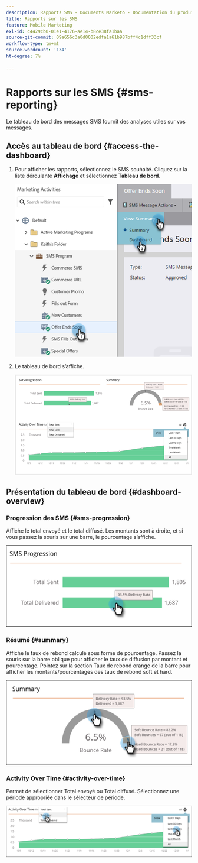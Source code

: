 ```yaml
---
description: Rapports SMS - Documents Marketo - Documentation du produit
title: Rapports sur les SMS
feature: Mobile Marketing
exl-id: c4429cb0-01e1-4176-ae14-b8ce38fa1baa
source-git-commit: 09a656c3a0d0002edfa1a61b987bff4c1dff33cf
workflow-type: tm+mt
source-wordcount: '134'
ht-degree: 7%

---
```


# Rapports sur les SMS {#sms-reporting}

Le tableau de bord des messages SMS fournit des analyses utiles sur vos messages.

## Accès au tableau de bord {#access-the-dashboard}

1. Pour afficher les rapports, sélectionnez le SMS souhaité. Cliquez sur la liste déroulante **Affichage** et sélectionnez **Tableau de bord**.

   ![](assets/sms-reporting-1.png)

1. Le tableau de bord s’affiche.

   ![](assets/sms-reporting-2.png)

## Présentation du tableau de bord {#dashboard-overview}

### Progression des SMS {#sms-progression}

Affiche le total envoyé et le total diffusé. Les montants sont à droite, et si vous passez la souris sur une barre, le pourcentage s’affiche.

![](assets/sms-reporting-3.png)

### Résumé {#summary}

Affiche le taux de rebond calculé sous forme de pourcentage. Passez la souris sur la barre oblique pour afficher le taux de diffusion par montant et pourcentage. Pointez sur la section Taux de rebond orange de la barre pour afficher les montants/pourcentages des taux de rebond soft et hard.

![](assets/sms-reporting-4.png)

### Activity Over Time {#activity-over-time}

Permet de sélectionner Total envoyé ou Total diffusé. Sélectionnez une période appropriée dans le sélecteur de période.

![](assets/sms-reporting-5.png)
